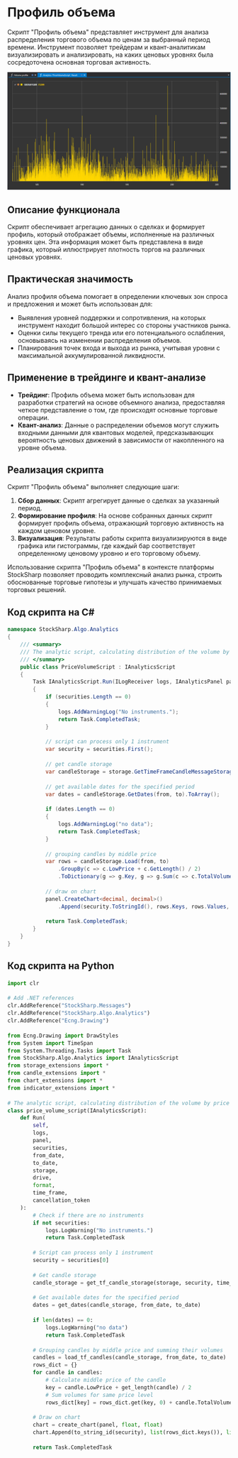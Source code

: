# Профиль объема

Скрипт "Профиль объема" представляет инструмент для анализа распределения торгового объема по ценам за выбранный период времени. Инструмент позволяет трейдерам и квант-аналитикам визуализировать и анализировать, на каких ценовых уровнях была сосредоточена основная торговая активность.

![hydra_analitics_volume_profile](../../../../images/hydra_analitics_volume_profile.png)

## Описание функционала

Скрипт обеспечивает агрегацию данных о сделках и формирует профиль, который отображает объемы, исполненные на различных уровнях цен. Эта информация может быть представлена в виде графика, который иллюстрирует плотность торгов на различных ценовых уровнях.

## Практическая значимость

Анализ профиля объема помогает в определении ключевых зон спроса и предложения и может быть использован для:

- Выявления уровней поддержки и сопротивления, на которых инструмент находит большой интерес со стороны участников рынка.
- Оценки силы текущего тренда или его потенциального ослабления, основываясь на изменении распределения объемов.
- Планирования точек входа и выхода из рынка, учитывая уровни с максимальной аккумулированной ликвидности.

## Применение в трейдинге и квант-анализе

- **Трейдинг**: Профиль объема может быть использован для разработки стратегий на основе объемного анализа, предоставляя четкое представление о том, где происходят основные торговые операции.
- **Квант-анализ**: Данные о распределении объемов могут служить входными данными для квантовых моделей, предсказывающих вероятность ценовых движений в зависимости от накопленного на уровне объема.

## Реализация скрипта

Скрипт "Профиль объема" выполняет следующие шаги:

1. **Сбор данных**: Скрипт агрегирует данные о сделках за указанный период.
2. **Формирование профиля**: На основе собранных данных скрипт формирует профиль объема, отражающий торговую активность на каждом ценовом уровне.
3. **Визуализация**: Результаты работы скрипта визуализируются в виде графика или гистограммы, где каждый бар соответствует определенному ценовому уровню и его торговому объему.

Использование скрипта "Профиль объема" в контексте платформы StockSharp позволяет проводить комплексный анализ рынка, строить обоснованные торговые гипотезы и улучшать качество принимаемых торговых решений.

## Код скрипта на C#

```cs
namespace StockSharp.Algo.Analytics
{
	/// <summary>
	/// The analytic script, calculating distribution of the volume by price levels.
	/// </summary>
	public class PriceVolumeScript : IAnalyticsScript
	{
		Task IAnalyticsScript.Run(ILogReceiver logs, IAnalyticsPanel panel, SecurityId[] securities, DateTime from, DateTime to, IStorageRegistry storage, IMarketDataDrive drive, StorageFormats format, TimeSpan timeFrame, CancellationToken cancellationToken)
		{
			if (securities.Length == 0)
			{
				logs.AddWarningLog("No instruments.");
				return Task.CompletedTask;
			}

			// script can process only 1 instrument
			var security = securities.First();

			// get candle storage
			var candleStorage = storage.GetTimeFrameCandleMessageStorage(security, timeFrame, drive, format);

			// get available dates for the specified period
			var dates = candleStorage.GetDates(from, to).ToArray();

			if (dates.Length == 0)
			{
				logs.AddWarningLog("no data");
				return Task.CompletedTask;
			}

			// grouping candles by middle price
			var rows = candleStorage.Load(from, to)
				.GroupBy(c => c.LowPrice + c.GetLength() / 2)
				.ToDictionary(g => g.Key, g => g.Sum(c => c.TotalVolume));

			// draw on chart
			panel.CreateChart<decimal, decimal>()
				.Append(security.ToStringId(), rows.Keys, rows.Values, DrawStyles.Histogram);

			return Task.CompletedTask;
		}
	}
}
```

## Код скрипта на Python

```python
import clr

# Add .NET references
clr.AddReference("StockSharp.Messages")
clr.AddReference("StockSharp.Algo.Analytics")
clr.AddReference("Ecng.Drawing")

from Ecng.Drawing import DrawStyles
from System import TimeSpan
from System.Threading.Tasks import Task
from StockSharp.Algo.Analytics import IAnalyticsScript
from storage_extensions import *
from candle_extensions import *
from chart_extensions import *
from indicator_extensions import *

# The analytic script, calculating distribution of the volume by price levels.
class price_volume_script(IAnalyticsScript):
    def Run(
        self,
        logs,
        panel,
        securities,
        from_date,
        to_date,
        storage,
        drive,
        format,
        time_frame,
        cancellation_token
    ):
        # Check if there are no instruments
        if not securities:
            logs.LogWarning("No instruments.")
            return Task.CompletedTask

        # Script can process only 1 instrument
        security = securities[0]

        # Get candle storage
        candle_storage = get_tf_candle_storage(storage, security, time_frame, drive, format)

        # Get available dates for the specified period
        dates = get_dates(candle_storage, from_date, to_date)

        if len(dates) == 0:
            logs.LogWarning("no data")
            return Task.CompletedTask

        # Grouping candles by middle price and summing their volumes
        candles = load_tf_candles(candle_storage, from_date, to_date)
        rows_dict = {}
        for candle in candles:
            # Calculate middle price of the candle
            key = candle.LowPrice + get_length(candle) / 2
            # Sum volumes for same price level
            rows_dict[key] = rows_dict.get(key, 0) + candle.TotalVolume

        # Draw on chart
        chart = create_chart(panel, float, float)
        chart.Append(to_string_id(security), list(rows_dict.keys()), list(rows_dict.values()), DrawStyles.Histogram)

        return Task.CompletedTask
```